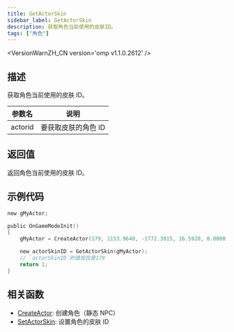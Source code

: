 ```yaml
---
title: GetActorSkin
sidebar_label: GetActorSkin
description: 获取角色当前使用的皮肤ID。
tags: ["角色"]
---
```


<VersionWarnZH_CN version='omp v1.1.0.2612' />

## 描述

获取角色当前使用的皮肤 ID。

| 参数名  | 说明                |
| ------- | ------------------- |
| actorid | 要获取皮肤的角色 ID |

## 返回值

返回角色当前使用的皮肤 ID。

## 示例代码

```c
new gMyActor;

public OnGameModeInit()
{
    gMyActor = CreateActor(179, 1153.9640, -1772.3915, 16.5920, 0.0000);  // 创建皮肤ID为179的角色

    new actorSkinID = GetActorSkin(gMyActor);
    // `actorSkinID`的值现在是179
    return 1;
}
```

## 相关函数

- [CreateActor](CreateActor.md): 创建角色（静态 NPC）
- [SetActorSkin](SetActorSkin.md): 设置角色的皮肤 ID
